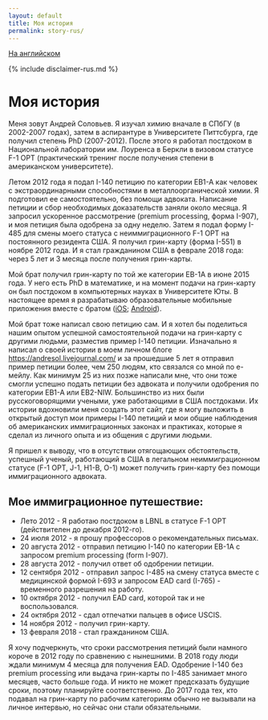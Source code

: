 ```yaml
---
layout: default
title: Моя история
permalink: story-rus/
---
```


[На английском](/story/)

{% include disclaimer-rus.md %}

# Моя история

Меня зовут Андрей Соловьев. Я изучал химию вначале в СПбГУ (в 2002-2007 годах), затем в аспирантуре в Университете Питтсбурга, где получил степень PhD (2007-2012). После этого я работал постдоком в Национальной лаборатории им. Лоуренса в Беркли в визовом статусе F-1 OPT (практический тренинг после получения степени в американском университете).

Летом 2012 года я подал I-140 петицию по категории EB1-A как человек с экстраординарными способностями в металлоорганической химии. Я подготовил ее самостоятельно, без помощи адвоката. Написание петиции и сбор необходимых доказательств заняли около месяца. Я запросил ускоренное рассмотрение (premium processing, форма I-907), и моя петиция была одобрена за одну неделю. Затем я подал форму I-485 для смены моего статуса с неиммиграционного F-1 OPT на постоянного резидента США. Я получил грин-карту (форма I-551) в ноябре 2012 года. И я стал гражданином США в феврале 2018 года: через 5 лет и 3 месяца после получения грин-карты.

Мой брат получил грин-карту по той же категории EB-1A в июне 2015 года. У него есть PhD в математике, и на момент подачи на грин-карту он был постдоком в компьютерных науках в Университете Юты. В настоящее время я разрабатываю образовательные мобильные приложения вместе с братом ([iOS](https://itunes.apple.com/ru/developer/andrey-solovyev/id655223913); [Android](https://play.google.com/store/apps/developer?id=Andrey+Solovyev&hl=ru)).

Мой брат тоже написал свою петицию сам. И я хотел бы поделиться нашим опытом успешной самостоятельной подачи на грин-карту с другими людьми, разместив пример I-140 петиции. Изначально я написал о своей истории в моем личном блоге <https://andresol.livejournal.com/> и за прошедшие 5 лет я отправил пример петиции более, чем 250 людям, кто связался со мной по е-мейлу. Как минимум 25 из них позже написали мне, что они тоже смогли успешно подать петиции без адвоката и получили одобрения по категории EB1-A или EB2-NIW. Большинство из них были русскоговорящими учеными, уже работающими в США постдоками. Их истории вдохновили меня создать этот сайт, где я могу выложить в открытый доступ мои примеры I-140 петиций и мои общие наблюдения об американских иммиграционных законах и практиках, которые я сделал из личного опыта и из общения с другими людьми. 

Я пришел к выводу, что в отсутствии отягощающих обстоятельств, успешный ученый, работающий в США в легальном неиммиграционном статусе (F-1 OPT, J-1, H1-B, O-1) может получить грин-карту без помощи иммиграционного адвоката.

## Мое иммиграционное путешествие:
- Лето 2012 - Я работаю постдоком в LBNL в статусе F-1 OPT (действителен до декабря 2012-го).
- 24 июля 2012 - я прошу профессоров о рекомендательных письмах.
- 20 августа 2012 - отправил петицию I-140 по категории EB-1A с запросом premium processing (form I-907).
- 28 августа 2012 - получил ответ об одобрении петиции.
- 12 сентября 2012 - отправил запрос I-485 на смену статуса вместе с медицинской формой I-693 и запросом EAD card (I-765) - временного разрешения на работу.
- 10 октября 2012 - получил EAD card, которой так и не воспользовался.
- 24 октября 2012 - сдал отпечатки пальцев в офисе USCIS.
- 14 ноября 2012 - получил грин-карту.
- 13 февраля 2018 - стал гражданином США.

Я хочу подчеркнуть, что сроки рассмотрения петиций были намного короче в 2012 году по сравнению с нынешними. В 2018 году люди ждали минимум 4 месяца для получения EAD. Одобрение I-140 без premium processing или выдача грин-карты по I-485 занимает много месяцев, часто больше года. И никто не может предсказать будущие сроки, поэтому планируйте соответственно. До 2017 года тех, кто подавал на грин-карту по рабочим категориям обычно не вызывали на личное интервью, но сейчас они стали обязательными.